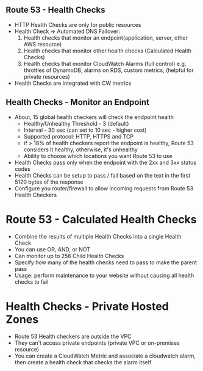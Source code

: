 ## Route 53 - Health Checks

- HTTP Health Checks are only for public resources
- Health Check => Automated DNS Failover:
    1. Health checks that monitor an endpoint(application, server, other AWS resource)
    2. Health checks that monitor other health checks (Calculated Health Checks)
    3. Health checks that monitor CloudWatch Alarms (full control) e.g, throttles of DynamoDB, alarms on RDS, custom metrics, (helpful for private resources)
- Health Checks are integrated with CW metrics

## Health Checks - Monitor an Endpoint
- About, 15 global health checkers will check the endpoint health
    - Healthy/Unhealthy Threshold - 3 (default)
    - Interval - 30 sec (can set to 10 sec - higher cost)
    - Supported protocol: HTTP, HTTPS and TCP
    - if > 18% of health checkers report the endpoint is healthy, Route 53 considers it healthy, otherwise, it's unhealthy
    - Ability to choose which locations you want Route 53 to use
- Health Checks pass only when the endpoint with the 2xx and 3xx status codes
- Health  Checks can be setup to pass / fail based on the text in the first 5120 bytes of the response
- Configure you router/firewall to allow incoming requests from Route 53 Health Checkers

# Route 53 - Calculated Health Checks
- Combine the results of multiple Health Checks into a single Health Check
- You can use OR, AND, or NOT
- Can monitor up to 256 Child Health Checks
- Specify how many of the health checks need to pass to make the parent pass
- Usage: perform maintenance to your website without causing all health checks to fail

# Health Checks - Private Hosted Zones
- Route 53 Health checkers are outside the VPC
- They can't access private endpoints (private VPC or on-premises resource)
- You can create a CloudWatch Metric and associate a cloudwatch alarm, then create a health check that checks the alarm itself

